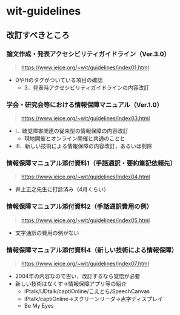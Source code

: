 # wit-guidelines

## 改訂すべきところ

### 論文作成・発表アクセシビリティガイドライン（Ver.3.0）
> https://www.ieice.org/~wit/guidelines/index01.html
* DやHのタグがついている項目の確認
  * 3．発表時アクセシビリティガイドラインの内容改訂

### 学会・研究会等における情報保障マニュアル（Ver.1.0）
> https://www.ieice.org/~wit/guidelines/index03.html
* Ⅰ．聴覚障害関連の従来型の情報保障の内容改訂
  * 現地開催とオンライン開催と共通のことと
* Ⅲ．新しい技術による情報保障の内容改訂，あるいは削除

### 情報保障マニュアル添付資料1（手話通訳・要約筆記依頼先）
> https://www.ieice.org/~wit/guidelines/index04.html
* 井上正之先生に打診済み（4月くらい）

### 情報保障マニュアル添付資料2（手話通訳費用の例）
> https://www.ieice.org/~wit/guidelines/index05.html
* 文字通訳の費用の例がない

### 情報保障マニュアル添付資料4（新しい技術による情報保障）
> https://www.ieice.org/~wit/guidelines/index07.html
* 2004年の内容なので古い，改訂するなら覚悟が必要
* 新しい技術はなくす→情報保障アプリ等の紹介
  * IPtalk/UDtalk/captiOnline/こえとら/SpeechCanvas
  * IPtalk/captiOnline→スクリーンリーダ→点字ディスプレイ
  * Be My Eyes




